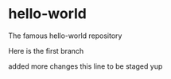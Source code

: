 # hello-world
The famous hello-world repository

Here is the first branch

added more changes
this line to be staged
yup